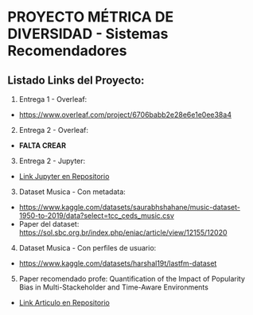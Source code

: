 # PROYECTO MÉTRICA DE DIVERSIDAD - Sistemas Recomendadores

## Listado Links del Proyecto:
1. Entrega 1 - Overleaf:
  - https://www.overleaf.com/project/6706babb2e28e6e1e0ee38a4
2. Entrega 2 - Overleaf:
  - **FALTA CREAR**
3. Entrega 2 - Jupyter:
  - [Link Jupyter en Repositorio](procesamiento_musica.ipynb)
3. Dataset Musica - Con metadata:
  - https://www.kaggle.com/datasets/saurabhshahane/music-dataset-1950-to-2019/data?select=tcc_ceds_music.csv
  - Paper del dataset: https://sol.sbc.org.br/index.php/eniac/article/view/12155/12020
4. Dataset Musica - Con perfiles de usuario:
  - https://www.kaggle.com/datasets/harshal19t/lastfm-dataset
5. Paper recomendado profe: Quantification of the Impact of Popularity Bias in Multi-Stackeholder and Time-Aware Environments
  - [Link Articulo en Repositorio](Quantification-of-Impact-RecSys.pdf)
